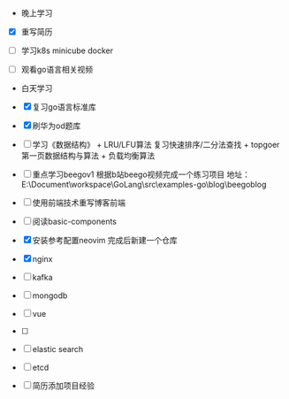 + 晚上学习
- [x] 重写简历

- [ ] 学习k8s minicube docker

- [ ] 观看go语言相关视频
+ 白天学习
- [x] 复习go语言标准库

- [x] 刷华为od题库 

- [ ] 学习《数据结构》 + LRU/LFU算法 复习快速排序/二分法查找 + topgoer第一页数据结构与算法 + 负载均衡算法

- [ ] 重点学习beegov1 根据b站beego视频完成一个练习项目 地址：E:\Document\workspace\GoLang\src\examples-go\blog\beegoblog

- [ ] 使用前端技术重写博客前端

- [ ] 阅读basic-components

- [x] 安装参考配置neovim 完成后新建一个仓库

- [x] nginx

- [ ] kafka

- [ ] mongodb

- [ ] vue

- [ ] 

- [ ] elastic search

- [ ] etcd

- [ ] 简历添加项目经验


